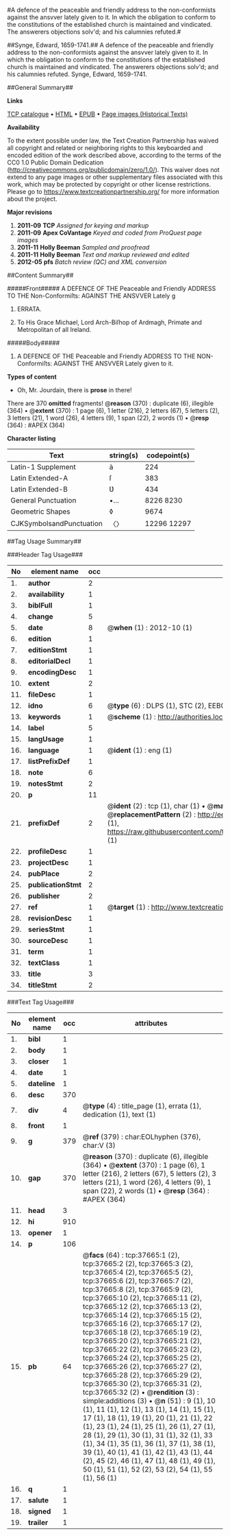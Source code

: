 #A defence of the peaceable and friendly address to the non-conformists against the ansvver lately given to it. In which the obligation to conform to the constitutions of the established church is maintained and vindicated. The answerers objections solv'd; and his calumnies refuted.#

##Synge, Edward, 1659-1741.##
A defence of the peaceable and friendly address to the non-conformists against the ansvver lately given to it. In which the obligation to conform to the constitutions of the established church is maintained and vindicated. The answerers objections solv'd; and his calumnies refuted.
Synge, Edward, 1659-1741.

##General Summary##

**Links**

[TCP catalogue](http://www.ota.ox.ac.uk/tcp/)  • 
[HTML](http://tei.it.ox.ac.uk/tcp/Texts-HTML/free/A62/A62125.html)  • 
[EPUB](http://tei.it.ox.ac.uk/tcp/Texts-EPUB/free/A62/A62125.epub) • 
[Page images (Historical Texts)](https://historicaltexts.jisc.ac.uk/eebo-99833190e)

**Availability**

To the extent possible under law, the Text Creation Partnership has waived all copyright and related or neighboring rights to this keyboarded and encoded edition of the work described above, according to the terms of the CC0 1.0 Public Domain Dedication (http://creativecommons.org/publicdomain/zero/1.0/). This waiver does not extend to any page images or other supplementary files associated with this work, which may be protected by copyright or other license restrictions. Please go to https://www.textcreationpartnership.org/ for more information about the project.

**Major revisions**

1. __2011-09__ __TCP__ *Assigned for keying and markup*
1. __2011-09__ __Apex CoVantage__ *Keyed and coded from ProQuest page images*
1. __2011-11__ __Holly Beeman__ *Sampled and proofread*
1. __2011-11__ __Holly Beeman__ *Text and markup reviewed and edited*
1. __2012-05__ __pfs__ *Batch review (QC) and XML conversion*

##Content Summary##

#####Front#####
A DEFENCE OF THE Peaceable and Friendly ADDRESS TO THE Non-Conformiſts: AGAINST THE ANSVVER Lately g
1. ERRATA.

1. To His Grace Michael, Lord Arch-Biſhop of Ardmagh, Primate and Metropolitan of all Ireland.

#####Body#####

1. A DEFENCE OF THE Peaceable and Friendly ADDRESS TO THE NON-Conformiſts: AGAINST THE ANSVVER Lately given to it.

**Types of content**

  * Oh, Mr. Jourdain, there is **prose** in there!

There are 370 **omitted** fragments! 
 @__reason__ (370) : duplicate (6), illegible (364)  •  @__extent__ (370) : 1 page (6), 1 letter (216), 2 letters (67), 5 letters (2), 3 letters (21), 1 word (26), 4 letters (9), 1 span (22), 2 words (1)  •  @__resp__ (364) : #APEX (364)

**Character listing**


|Text|string(s)|codepoint(s)|
|---|---|---|
|Latin-1 Supplement|à|224|
|Latin Extended-A|ſ|383|
|Latin Extended-B|Ʋ|434|
|General Punctuation|•…|8226 8230|
|Geometric Shapes|◊|9674|
|CJKSymbolsandPunctuation|〈〉|12296 12297|

##Tag Usage Summary##

###Header Tag Usage###

|No|element name|occ|attributes|
|---|---|---|---|
|1.|__author__|2||
|2.|__availability__|1||
|3.|__biblFull__|1||
|4.|__change__|5||
|5.|__date__|8| @__when__ (1) : 2012-10 (1)|
|6.|__edition__|1||
|7.|__editionStmt__|1||
|8.|__editorialDecl__|1||
|9.|__encodingDesc__|1||
|10.|__extent__|2||
|11.|__fileDesc__|1||
|12.|__idno__|6| @__type__ (6) : DLPS (1), STC (2), EEBO-CITATION (1), PROQUEST (1), VID (1)|
|13.|__keywords__|1| @__scheme__ (1) : http://authorities.loc.gov/ (1)|
|14.|__label__|5||
|15.|__langUsage__|1||
|16.|__language__|1| @__ident__ (1) : eng (1)|
|17.|__listPrefixDef__|1||
|18.|__note__|6||
|19.|__notesStmt__|2||
|20.|__p__|11||
|21.|__prefixDef__|2| @__ident__ (2) : tcp (1), char (1)  •  @__matchPattern__ (2) : ([0-9\-]+):([0-9IVX]+) (1), (.+) (1)  •  @__replacementPattern__ (2) : http://eebo.chadwyck.com/downloadtiff?vid=$1&page=$2 (1), https://raw.githubusercontent.com/textcreationpartnership/Texts/master/tcpchars.xml#$1 (1)|
|22.|__profileDesc__|1||
|23.|__projectDesc__|1||
|24.|__pubPlace__|2||
|25.|__publicationStmt__|2||
|26.|__publisher__|2||
|27.|__ref__|1| @__target__ (1) : http://www.textcreationpartnership.org/docs/. (1)|
|28.|__revisionDesc__|1||
|29.|__seriesStmt__|1||
|30.|__sourceDesc__|1||
|31.|__term__|1||
|32.|__textClass__|1||
|33.|__title__|3||
|34.|__titleStmt__|2||


###Text Tag Usage###

|No|element name|occ|attributes|
|---|---|---|---|
|1.|__bibl__|1||
|2.|__body__|1||
|3.|__closer__|1||
|4.|__date__|1||
|5.|__dateline__|1||
|6.|__desc__|370||
|7.|__div__|4| @__type__ (4) : title_page (1), errata (1), dedication (1), text (1)|
|8.|__front__|1||
|9.|__g__|379| @__ref__ (379) : char:EOLhyphen (376), char:V (3)|
|10.|__gap__|370| @__reason__ (370) : duplicate (6), illegible (364)  •  @__extent__ (370) : 1 page (6), 1 letter (216), 2 letters (67), 5 letters (2), 3 letters (21), 1 word (26), 4 letters (9), 1 span (22), 2 words (1)  •  @__resp__ (364) : #APEX (364)|
|11.|__head__|3||
|12.|__hi__|910||
|13.|__opener__|1||
|14.|__p__|106||
|15.|__pb__|64| @__facs__ (64) : tcp:37665:1 (2), tcp:37665:2 (2), tcp:37665:3 (2), tcp:37665:4 (2), tcp:37665:5 (2), tcp:37665:6 (2), tcp:37665:7 (2), tcp:37665:8 (2), tcp:37665:9 (2), tcp:37665:10 (2), tcp:37665:11 (2), tcp:37665:12 (2), tcp:37665:13 (2), tcp:37665:14 (2), tcp:37665:15 (2), tcp:37665:16 (2), tcp:37665:17 (2), tcp:37665:18 (2), tcp:37665:19 (2), tcp:37665:20 (2), tcp:37665:21 (2), tcp:37665:22 (2), tcp:37665:23 (2), tcp:37665:24 (2), tcp:37665:25 (2), tcp:37665:26 (2), tcp:37665:27 (2), tcp:37665:28 (2), tcp:37665:29 (2), tcp:37665:30 (2), tcp:37665:31 (2), tcp:37665:32 (2)  •  @__rendition__ (3) : simple:additions (3)  •  @__n__ (51) : 9 (1), 10 (1), 11 (1), 12 (1), 13 (1), 14 (1), 15 (1), 17 (1), 18 (1), 19 (1), 20 (1), 21 (1), 22 (1), 23 (1), 24 (1), 25 (1), 26 (1), 27 (1), 28 (1), 29 (1), 30 (1), 31 (1), 32 (1), 33 (1), 34 (1), 35 (1), 36 (1), 37 (1), 38 (1), 39 (1), 40 (1), 41 (1), 42 (1), 43 (1), 44 (2), 45 (2), 46 (1), 47 (1), 48 (1), 49 (1), 50 (1), 51 (1), 52 (2), 53 (2), 54 (1), 55 (1), 56 (1)|
|16.|__q__|1||
|17.|__salute__|1||
|18.|__signed__|1||
|19.|__trailer__|1||
